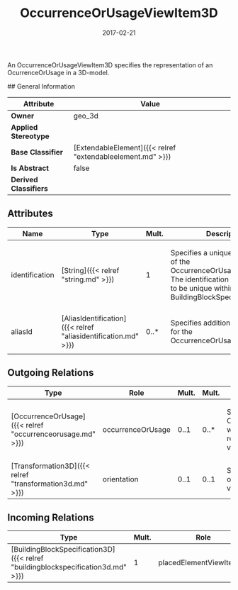 ﻿---
title: OccurrenceOrUsageViewItem3D
toc: false
type: specs
date: "2017-02-21"
draft: false
specification: VEC
version: 1.1.3
documentType: "Recommendation"
elementType: Class
classes:
  - OccurrenceOrUsageViewItem3D
menu_name: vec-1.1.3
---
<p>An OccurrenceOrUsageViewItem3D specifies the representation of an OcurrenceOrUsage in a 3D-model.  </p>
## General Information

| Attribute               | Value |
|-------------------------|-------|
| **Owner**               | geo_3d |
| **Applied Stereotype**  |   |
| **Base Classifier**     | [ExtendableElement]({{< relref "extendableelement.md" >}})<br/>  |
| **Is Abstract**         | false |
| **Derived Classifiers** |   |

## Attributes
|  Name  |  Type  |  Mult.  |  Description  |  Owning Classifier  |
|--------|--------|---------|---------------|--------------|
|identification | [String]({{< relref "string.md" >}}) | 1 | <p> Specifies a unique identification of the OccurrenceOrUsageViewItem. The identification is guaranteed to be unique within the BuildingBlockSpecification3D.      </p> | [OccurrenceOrUsageViewItem3D]({{< relref "occurrenceorusageviewitem3d.md" >}}) |
|aliasId | [AliasIdentification]({{< relref "aliasidentification.md" >}}) | 0..* | <p> Specifies additional identifiers for the OccurrenceOrUsageViewItem3D.      </p> | [OccurrenceOrUsageViewItem3D]({{< relref "occurrenceorusageviewitem3d.md" >}}) |

## Outgoing Relations
|    Type  |   Role   |   Mult.   |   Mult.   |   Description   |
|----------|----------|-----------|-----------|-----------------|
| [OccurrenceOrUsage]({{< relref "occurrenceorusage.md" >}}) | occurrenceOrUsage | 0..1 | 0..* | <p> Specifies the OccurrenceOrUsage which is represented by the view item.      </p> |
| [Transformation3D]({{< relref "transformation3d.md" >}}) | orientation | 0..1 | 0..1 | Specifies the orientation of the view item. |
##  Incoming Relations
|    Type  |   Mult.  |   Role    |   Mult.   |   Description  |
|----------|----------|-----------|-----------|----------------|
| [BuildingBlockSpecification3D]({{< relref "buildingblockspecification3d.md" >}}) | 1 | placedElementViewItem3D | 0..* | Specifies the view items for OccurrenceOrUsages in a BuildingBlockSpecification3D. |
